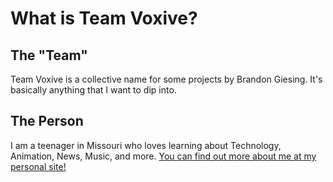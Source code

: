 # What is Team Voxive?

## The "Team"
Team Voxive is a collective name for some projects by Brandon Giesing. It's basically anything that I want to dip into.

## The Person
I am a teenager in Missouri who loves learning about Technology, Animation, News, Music, and more. [You can find out more about me at my personal site!][1]

[1]: http://brandon.giesing.cf
